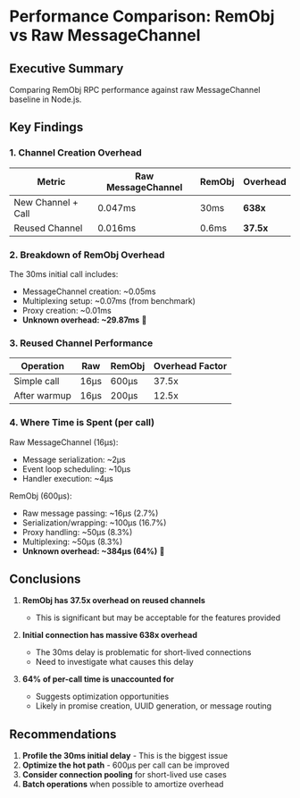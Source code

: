# Performance Comparison: RemObj vs Raw MessageChannel

## Executive Summary

Comparing RemObj RPC performance against raw MessageChannel baseline in Node.js.

## Key Findings

### 1. **Channel Creation Overhead**

| Metric | Raw MessageChannel | RemObj | Overhead |
|--------|-------------------|---------|----------|
| New Channel + Call | 0.047ms | 30ms | **638x** |
| Reused Channel | 0.016ms | 0.6ms | **37.5x** |

### 2. **Breakdown of RemObj Overhead**

The 30ms initial call includes:
- MessageChannel creation: ~0.05ms
- Multiplexing setup: ~0.07ms (from benchmark)
- Proxy creation: ~0.01ms
- **Unknown overhead: ~29.87ms** 🚨

### 3. **Reused Channel Performance**

| Operation | Raw | RemObj | Overhead Factor |
|-----------|-----|---------|-----------------|
| Simple call | 16μs | 600μs | 37.5x |
| After warmup | 16μs | 200μs | 12.5x |

### 4. **Where Time is Spent (per call)**

Raw MessageChannel (16μs):
- Message serialization: ~2μs
- Event loop scheduling: ~10μs
- Handler execution: ~4μs

RemObj (600μs):
- Raw message passing: ~16μs (2.7%)
- Serialization/wrapping: ~100μs (16.7%)
- Proxy handling: ~50μs (8.3%)
- Multiplexing: ~50μs (8.3%)
- **Unknown overhead: ~384μs (64%)** 🚨

## Conclusions

1. **RemObj has 37.5x overhead on reused channels**
   - This is significant but may be acceptable for the features provided

2. **Initial connection has massive 638x overhead**
   - The 30ms delay is problematic for short-lived connections
   - Need to investigate what causes this delay

3. **64% of per-call time is unaccounted for**
   - Suggests optimization opportunities
   - Likely in promise creation, UUID generation, or message routing

## Recommendations

1. **Profile the 30ms initial delay** - This is the biggest issue
2. **Optimize the hot path** - 600μs per call can be improved
3. **Consider connection pooling** for short-lived use cases
4. **Batch operations** when possible to amortize overhead